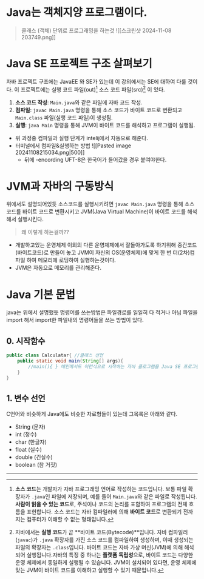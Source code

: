 # Java는 객체지양 프로그램이다.
> 클래스 (객체) 단위로 프로그래밍을 하는것
![[스크린샷 2024-11-08 203749.png]]
# Java SE 프로젝트 구조 살펴보기

자바 프로젝트 구조에는 JavaEE 와 SE가 있는데 이 강의에서는 SE에 대하여 다룰 것이다. 
이 프로젝트에는 실행 코드 파일(out)[^1] 소스 코드 파일(src)[^2] 이 있다.

1. **소스 코드 작성**: `Main.java`와 같은 파일에 자바 코드 작성.
2. **컴파일**: `javac Main.java` 명령을 통해 소스 코드가 바이트 코드로 변환되고 `Main.class` 파일(실행 코드 파일)이 생성됨.
3. **실행**: `java Main` 명령을 통해 JVM이 바이트 코드를 해석하고 프로그램이 실행됨.

- 위 과정중 컴파일과 실행 단계가 intelij에서 자동으로 해준다. 
- 터미널에서 컴파일&실행하는 방법 ![[Pasted image 20241108215034.png|500]]
	- 뒤에 -encording UFT-8은 한국어가 들어갔을 경우 붙여야한다.

# JVM과 자바의 구동방식
위에서도 설명되어있듯 소스코드를 실행시키려면  `javac Main.java` 명령을 통해 소스 코드를 바이트 코드로 변환시키고 JVM(Java Virtual Machine)이 바이트 코드를 해석해서 실행시킨다. 

>왜 이렇게 하는걸까??
- 개발하고있는 운영체제 이외의 다른 운영체제에서 잘돌아가도록 하기위해 중간코드(바이트코드)로 만들어 놓고 JVM이 자신의 OS(운영체제)에 맞게 한 번 더(2차)컴파일 하여 메모리에 로딩하여 실행하는것이다.
- JVM은 자동으로 메모리를 관리해준다.
 
# Java 기본 문법

java는 위에서 설명했듯 명령어를 쓰는방법은 파일경로를 일일히 다 적거나 아님 파일을 import 해서 import한 파일내의 명령어들을 쓰는 방법이 있다. 

## 0. 시작함수
```java
public class Calculatar{ //클래스 선언
	public static void main(String[] args){
		//main(){ } 메인메서드 이런식으로 시작하는 자바 플로그램을 Java SE 프로그램이라한다.
	}
}
```
## 1. 변수 선언
C언어와 비슷하게 Java에도 비슷한 자료형들이 있는데 그목록은 아래와 같다.
- String (문자)
- int (정수)
- char (한글자)
- float (실수)
- double (긴실수)
- boolean (참 거짓)

---

[^1]: **소스 코드**는 개발자가 자바 프로그래밍 언어로 작성하는 코드입니다. 보통 파일 확장자가 `.java`인 파일에 저장되며, 예를 들어 `Main.java`와 같은 파일로 작성됩니다. **사람이 읽을 수 있는 코드**로, 주석이나 코드의 논리를 포함하여 프로그램의 전체 흐름을 표현합니다. 소스 코드는 자바 컴파일러에 의해 **바이트 코드**로 변환되기 전까지는 컴퓨터가 이해할 수 없는 형태입니다.

[^2]:자바에서는 **실행 코드**가 곧 **바이트 코드(Bytecode)**입니다. 자바 컴파일러 (`javac`)가 `.java` 확장자를 가진 소스 코드를 컴파일하여 생성하며, 이때 생성되는 파일의 확장자는 `.class`입니다. 바이트 코드는 자바 가상 머신(JVM)에 의해 해석되어 실행됩니다.자바의 특징 중 하나는 **플랫폼 독립성**으로, 바이트 코드는 다양한 운영 체제에서 동일하게 실행될 수 있습니다. JVM이 설치되어 있다면, 운영 체제에 맞는 JVM이 바이트 코드를 이해하고 실행할 수 있기 때문입니다.

